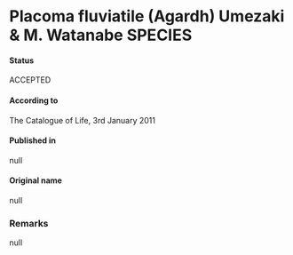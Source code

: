 # Placoma fluviatile (Agardh) Umezaki & M. Watanabe SPECIES

#### Status
ACCEPTED

#### According to
The Catalogue of Life, 3rd January 2011

#### Published in
null

#### Original name
null

### Remarks
null